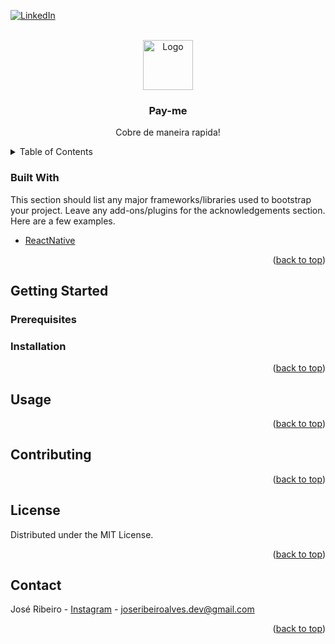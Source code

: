 <div id="top"></div>
 
 
<!-- [![Contributors][contributors-shield]][contributors-url]
[![Forks][forks-shield]][forks-url]
[![Stargazers][stars-shield]][stars-url]
[![Issues][issues-shield]][issues-url]
[![MIT License][license-shield]][license-url] -->
[![LinkedIn][linkedin-shield]][linkedin-url]

<!-- PROJECT LOGO -->
<br />
<div align="center">
  <a href="https://github.com/JuniorRibas/pay-me">
    <img src="https://travelpedia.com.br/wp-content/uploads/2018/09/dinheiro-icon.png" alt="Logo" width="80" height="80">
  </a>

  <h3 align="center">Pay-me</h3>

  <p align="center">
    Cobre de maneira rapida!
    <br />
     
  </p>
</div>

<!-- TABLE OF CONTENTS -->
<details>
  <summary>Table of Contents</summary>
  <ol>
    <li>
      <a href="#about-the-project">About The Project</a>
      <ul>
        <li><a href="#built-with">Built With</a></li>
      </ul>
    </li>
    <li>
      <a href="#getting-started">Getting Started</a>
      <ul>
        <li><a href="#prerequisites">Prerequisites</a></li>
        <li><a href="#installation">Installation</a></li>
      </ul>
    </li>
    <li><a href="#usage">Usage</a></li>
    <li><a href="#roadmap">Roadmap</a></li>
    <li><a href="#contributing">Contributing</a></li>
    <li><a href="#license">License</a></li>
    <li><a href="#contact">Contact</a></li>
  </ol>
</details>

### Built With

This section should list any major frameworks/libraries used to bootstrap your project. Leave any add-ons/plugins for the acknowledgements section. Here are a few examples.

- [ReactNative](https://reactnative.dev/)

<p align="right">(<a href="#top">back to top</a>)</p>

<!-- GETTING STARTED -->

## Getting Started

### Prerequisites

### Installation

<p align="right">(<a href="#top">back to top</a>)</p>


## Usage

<p align="right">(<a href="#top">back to top</a>)</p>

<!-- CONTRIBUTING -->

## Contributing

<p align="right">(<a href="#top">back to top</a>)</p>

<!-- LICENSE -->

## License

Distributed under the MIT License.

<p align="right">(<a href="#top">back to top</a>)</p>

<!-- CONTACT -->

## Contact

José Ribeiro - [Instagram](https://www.instagram.com/juniorribeiro__/) - joseribeiroalves.dev@gmail.com

 

<p align="right">(<a href="#top">back to top</a>)</p>


<!-- MARKDOWN LINKS & IMAGES -->
<!-- https://www.markdownguide.org/basic-syntax/#reference-style-links -->
[contributors-shield]: https://img.shields.io/github/contributors/JuniorRibas/pay-me.svg?style=for-the-badge
[contributors-url]: https://github.com/JuniorRibas/pay-me/graphs/contributors
[forks-shield]: https://img.shields.io/github/forks/JuniorRibas/pay-me.svg?style=for-the-badge
[forks-url]: https://github.com/JuniorRibas/pay-me/network/members
[stars-shield]: https://img.shields.io/github/stars/JuniorRibas/pay-me.svg?style=for-the-badge
[stars-url]: https://github.com/JuniorRibas/pay-me/stargazers
[issues-shield]: https://img.shields.io/github/issues/JuniorRibas/pay-me.svg?style=for-the-badge
[issues-url]: https://github.com/JuniorRibas/pay-me/issues
[license-shield]: https://img.shields.io/github/license/JuniorRibas/pay-me.svg?style=for-the-badge
[license-url]: https://github.com/JuniorRibas/pay-me/blob/master/LICENSE.txt
[linkedin-shield]: https://img.shields.io/badge/-LinkedIn-black.svg?style=for-the-badge&logo=linkedin&colorB=555
[linkedin-url]: https://www.linkedin.com/in/junior-ribeirodev/
[product-screenshot]: images/screenshot.png